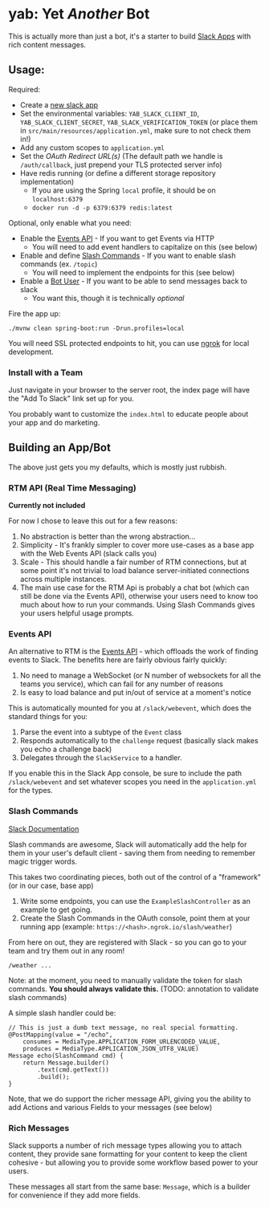 # yab: Yet _Another_ Bot

This is actually more than just a bot, it's a starter to build [Slack Apps](https://api.slack.com/apps) with rich content messages.

## Usage:

Required:

* Create a [new slack app](https://api.slack.com/apps?new_app=1)
* Set the environmental variables: `YAB_SLACK_CLIENT_ID`, `YAB_SLACK_CLIENT_SECRET`, `YAB_SLACK_VERIFICATION_TOKEN` (or place them in `src/main/resources/application.yml`, make sure to not check them in!)
* Add any custom scopes to `application.yml`
* Set the _OAuth Redirect URL(s)_ (The default path we handle is `/auth/callback`, just prepend your TLS protected server info)
* Have redis running (or define a different storage repository implementation)
    * If you are using the Spring `local` profile, it should be on `localhost:6379`
    * `docker run -d -p 6379:6379 redis:latest`

Optional, only enable what you need:

* Enable the [Events API](https://api.slack.com/events-api) - If you want to get Events via HTTP
    * You will need to add event handlers to capitalize on this (see below)
* Enable and define [Slash Commands](https://api.slack.com/slash-commands) - If you want to enable slash commands (ex. `/topic`)
    * You will need to implement the endpoints for this (see below)
* Enable a [Bot User](https://api.slack.com/bot-users) - If you want to be able to send messages back to slack
    * You want this, though it is technically _optional_

Fire the app up:

    ./mvnw clean spring-boot:run -Drun.profiles=local

You will need SSL protected endpoints to hit, you can use [ngrok](https://ngrok.com/) for local development.

### Install with a Team

Just navigate in your browser to the server root, the index page will have the "Add To Slack" link set up for you.

You probably want to customize the `index.html` to educate people about your app and do marketing.

## Building an App/Bot

The above just gets you my defaults, which is mostly just rubbish.

### RTM API (Real Time Messaging)

**Currently not included**

For now I chose to leave this out for a few reasons:

1. No abstraction is better than the wrong abstraction...
1. Simplicity - It's frankly simpler to cover more use-cases as a base app with the Web Events API (slack calls you)
1. Scale - This should handle a fair number of RTM connections, but at some point it's not trivial to load balance server-initiated connections across multiple instances.
1. The main use case for the RTM Api is probably a chat bot (which can still be done via the Events API), otherwise your users need to know too much about how to run your commands. Using Slash Commands gives your users helpful usage prompts.

### Events API

An alternative to RTM is the [Events API](https://api.slack.com/events-api) - which offloads the work of finding events to Slack. The benefits here are fairly obvious fairly quickly:
 
1. No need to manage a WebSocket (or N number of websockets for all the teams you service), which can fail for any number of reasons
1. Is easy to load balance and put in/out of service at a moment's notice

This is automatically mounted for you at `/slack/webevent`, which does the standard things for you:

1. Parse the event into a subtype of the `Event` class
1. Responds automatically to the `challenge` request (basically slack makes you echo a challenge back)
1. Delegates through the `SlackService` to a handler.

If you enable this in the Slack App console, be sure to include the path `/slack/webevent` and set whatever scopes you need in the `application.yml` for the types.

### Slash Commands

[Slack Documentation](https://api.slack.com/slash-commands)

Slash commands are awesome, Slack will automatically add the help for them in your user's default client - saving them from needing to remember magic trigger words. 

This takes two coordinating pieces, both out of the control of a "framework" (or in our case, base app)

1. Write some endpoints, you can use the `ExampleSlashController` as an example to get going.
1. Create the Slash Commands in the OAuth console, point them at your running app (example: `https://<hash>.ngrok.io/slash/weather`)

From here on out, they are registered with Slack - so you can go to your team and try them out in any room! 

    /weather ...

Note: at the moment, you need to manually validate the token for slash commands. **You should always validate this.** (TODO: annotation to validate slash commands)

A simple slash handler could be:

    // This is just a dumb text message, no real special formatting. 
    @PostMapping(value = "/echo",
        consumes = MediaType.APPLICATION_FORM_URLENCODED_VALUE,
        produces = MediaType.APPLICATION_JSON_UTF8_VALUE)
    Message echo(SlashCommand cmd) {
        return Message.builder()
            .text(cmd.getText())
            .build();
    }

Note, that we do support the richer message API, giving you the ability to add Actions and various Fields to your messages (see below)

### Rich Messages

Slack supports a number of rich message types allowing you to attach content, they provide sane formatting for your content to keep the client cohesive - but allowing you to provide some workflow based power to your users.

These messages all start from the same base: `Message`, which is a builder for convenience if they add more fields.

